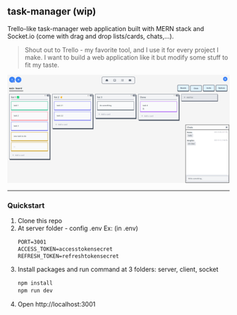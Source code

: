 ## task-manager (wip)

Trello-like task-manager web application built with MERN stack and Socket.io (come with drag and drop lists/cards, chats,...).

> Shout out to Trello - my favorite tool, and I use it for every project I make. I want to build a web application like it but modify some stuff to fit my taste.

![Board Screenshot](./media/screenshot1.png)

---

### Quickstart

1. Clone this repo
2. At server folder - config .env
    Ex: (in .env)
    ```
    PORT=3001
    ACCESS_TOKEN=accesstokensecret
    REFRESH_TOKEN=refreshtokensecret
    ```
3. Install packages and run command at 3 folders: server, client, socket
   ```bash
   npm install
   npm run dev
   ```
4. Open http://localhost:3001

